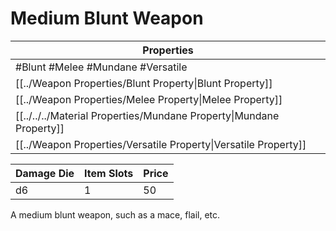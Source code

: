# Medium Blunt Weapon

| Properties                                                          |
| ------------------------------------------------------------------- |
| #Blunt #Melee #Mundane #Versatile                                   |
| [[../Weapon Properties/Blunt Property\|Blunt Property]]             |
| [[../Weapon Properties/Melee Property\|Melee Property]]             |
| [[../../../Material Properties/Mundane Property\|Mundane Property]] |
| [[../Weapon Properties/Versatile Property\|Versatile Property]]     |

| Damage Die | Item Slots | Price |
| ---------- | ---------- | ----- |
| d6         | 1          | 50    |

A medium blunt weapon, such as a mace, flail, etc.